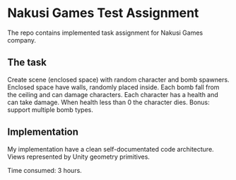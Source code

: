 # Nakusi Games Test Assignment

The repo contains implemented task assignment for Nakusi Games company.

## The task
Create scene (enclosed space) with random character and bomb spawners.
Enclosed space have walls, randomly placed inside.
Each bomb fall from the ceiling and can damage characters.
Each character has a health and can take damage. When health less than 0 the character dies.
Bonus: support multiple bomb types.

## Implementation
My implementation have a clean self-documentated code architecture. Views represented by Unity geometry primitives.

Time consumed: 3 hours.
